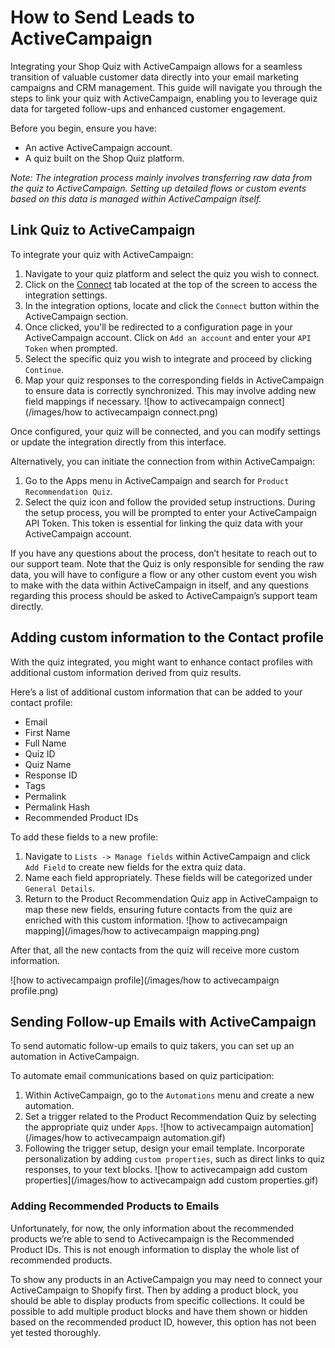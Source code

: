 # How to Send Leads to ActiveCampaign

Integrating your Shop Quiz with ActiveCampaign allows for a seamless transition of valuable customer data directly into your email marketing campaigns and CRM management. This guide will navigate you through the steps to link your quiz with ActiveCampaign, enabling you to leverage quiz data for targeted follow-ups and enhanced customer engagement.

Before you begin, ensure you have:

- An active ActiveCampaign account.
- A quiz built on the Shop Quiz platform.

*Note: The integration process mainly involves transferring raw data from the quiz to ActiveCampaign. Setting up detailed flows or custom events based on this data is managed within ActiveCampaign itself.*

## Link Quiz to ActiveCampaign

To integrate your quiz with ActiveCampaign:

1. Navigate to your quiz platform and select the quiz you wish to connect.
2. Click on the [Connect]() tab located at the top of the screen to access the integration settings.
3. In the integration options, locate and click the `Connect` button within the ActiveCampaign section.
4. Once clicked, you'll be redirected to a configuration page in your ActiveCampaign account. Click on `Add an account` and enter your `API Token` when prompted.
5. Select the specific quiz you wish to integrate and proceed by clicking `Continue`.
6. Map your quiz responses to the corresponding fields in ActiveCampaign to ensure data is correctly synchronized. This may involve adding new field mappings if necessary.
    ![how to activecampaign connect](/images/how to activecampaign connect.png)

Once configured, your quiz will be connected, and you can modify settings or update the integration directly from this interface.

Alternatively, you can initiate the connection from within ActiveCampaign:

1. Go to the Apps menu in ActiveCampaign and search for `Product Recommendation Quiz`.
2. Select the quiz icon and follow the provided setup instructions. During the setup process, you will be prompted to enter your ActiveCampaign API Token. This token is essential for linking the quiz data with your ActiveCampaign account.


If you have any questions about the process, don’t hesitate to reach out to our support team. Note that the Quiz is only responsible for sending the raw data, you will have to configure a flow or any other custom event you wish to make with the data within ActiveCampaign in itself, and any questions regarding this process should be asked to ActiveCampaign’s support team directly.

## Adding custom information to the Contact profile

With the quiz integrated, you might want to enhance contact profiles with additional custom information derived from quiz results.

Here’s a list of additional custom information that can be added to your contact profile:

- Email
- First Name
- Full Name
- Quiz ID
- Quiz Name
- Response ID
- Tags
- Permalink
- Permalink Hash
- Recommended Product IDs

To add these fields to a new profile:

1. Navigate to `Lists -> Manage fields` within ActiveCampaign and click `Add Field` to create new fields for the extra quiz data.
2. Name each field appropriately. These fields will be categorized under `General Details`.
3. Return to the Product Recommendation Quiz app in ActiveCampaign to map these new fields, ensuring future contacts from the quiz are enriched with this custom information.
    ![how to activecampaign mapping](/images/how to activecampaign mapping.png)

After that, all the new contacts from the quiz will receive more custom information.

![how to activecampaign profile](/images/how to activecampaign profile.png)

## Sending Follow-up Emails with ActiveCampaign

To send automatic follow-up emails to quiz takers, you can set up an automation in ActiveCampaign.

To automate email communications based on quiz participation:

1. Within ActiveCampaign, go to the `Automations` menu and create a new automation.
2. Set a trigger related to the Product Recommendation Quiz by selecting the appropriate quiz under `Apps`.
    ![how to activecampaign automation](/images/how to activecampaign automation.gif)
3. Following the trigger setup, design your email template. Incorporate personalization by adding `custom properties`, such as direct links to quiz responses, to your text blocks.
    ![how to activecampaign add custom properties](/images/how to activecampaign add custom properties.gif)

### Adding Recommended Products to Emails

Unfortunately, for now, the only information about the recommended products we’re able to send to Activecampaign is the Recommended Product IDs. This is not enough information to display the whole list of recommended products.

To show any products in an ActiveCampaign you may need to connect your ActiveCampaign to Shopify first. Then by adding a product block, you should be able to display products from specific collections. It could be possible to add multiple product blocks and have them shown or hidden based on the recommended product ID, however, this option has not been yet tested thoroughly.



 




